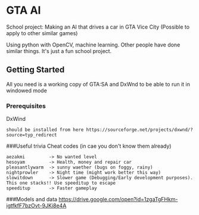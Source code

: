 # GTA AI

School project: Making an AI that drives a car in GTA Vice City (Possible to apply to other similar games)

Using python with OpenCV, machine learning. Other people have done similar things. It's just a fun school project.

## Getting Started

All you need is a working copy of GTA:SA and DxWnd to be able to run it in windowed mode

### Prerequisites
DxWind
```
should be installed from here https://sourceforge.net/projects/dxwnd/?source=typ_redirect
```
###Useful trivia
Cheat codes (in cae you don't know them already)
```
aezakmi         -> No wanted level
hesoyam         -> Health, money and repair car
pleasantlywarm  -> sunny waether (bugs on foggy, rainy)
nightprowler    -> Night time (might work better this way)
slowitdown      -> Slower game (Debugging/Early development purposes). This one stacks!! Use speeditup to escape
speeditup       -> Faster gameplay
```

###Models and data
https://drive.google.com/open?id=1zgaTgFHkm-igtfkfF7bzOvt-9JKi8e4A
